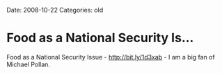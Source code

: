 Date: 2008-10-22
Categories: old

# Food as a National Security Is...

Food as a National Security Issue - http://bit.ly/1d3xab - I am a big fan of Michael Pollan.
